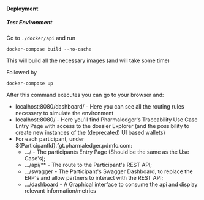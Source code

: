 #### Deployment

##### Test Environment

Go to ```./docker/api``` and run 

```shell
docker-compose build --no-cache 
```
This will build all the necessary images (and will take some time)

Followed by
```shell
docker-compose up
```

After this command executes you can go to your browser and:
 - localhost:8080/dashboard/ - Here you can see all the routing rules necessary to simulate the environment
 - localhost:8080/ - Here you'll find Pharmaledger's Traceability Use Case Entry Page with access to the dossier Explorer (and the possibility to create new instances of the (deprecated) UI based wallets)
 - For each participant, under ${ParticipantId}.fgt.pharmaledger.pdmfc.com:
   - .../ - The participants Entry Page (Should be the same as the Use Case's);
   - .../api/** - The route to the Participant's REST API;
   - .../swagger - The Participant's Swagger Dashboard, to replace the ERP's and allow partners to interact with the REST API;
   - .../dashboard - A Graphical interface to consume the api and display relevant information/metrics
